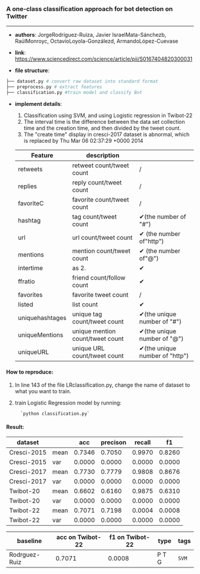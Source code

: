 ### A one-class classification approach for bot detection on Twitter

---

- **authors**: JorgeRodríguez-Ruiza, Javier IsraelMata-Sánchezb, RaúlMonroyc, OctavioLoyola-Gonzálezd, ArmandoLópez-Cuevase

- **link**: https://www.sciencedirect.com/science/article/pii/S0167404820300031

- **file structure**: 

```python
├── dataset.py # convert raw dataset into standard format
├── preprocess.py # extract features 
├── classification.py #train model and classify Bot
```

- **implement details**:

  1. Classification using SVM, and using Logistic regression in Twibot-22
  2. The interval time is the difference between the data set collection time and the creation time, and
  then divided by the tweet count.
  3. The "create time" display in cresci-2017 dataset is abnormal, which is replaced by Thu Mar 06 02:37:29 +0000 2014
  
  | Feature         | description                      |                                |
  | --------------- | -------------------------------- | ------------------------------ |
  | retweets        | retweet count/tweet count        | /                              |
  | replies         | reply count/tweet count          | /                              |
  | favoriteC       | favorite count/tweet count       | /                              |
  | hashtag         | tag count/tweet count            | ✔(the number of "#")           |
  | url             | url count/tweet count            | ✔ (the number of"http")        |
  | mentions        | mention count/tweet count        | ✔  (the number of"@")          |
  | intertime       | as 2.                            | ✔                              |
  | ffratio         | friend count/follow count        | ✔                              |
  | favorites       | favorite tweet count             | /                              |
  | listed          | list count                       | ✔                              |
  | uniquehashtages | unique tag count/tweet count     | ✔(the unique number of "#")    |
  | uniqueMentions  | unique mention count/tweet count | ✔(the unique number of "@")    |
  | uniqueURL       | unique URL count/tweet count     | ✔(the unique number of "http") |
  
  

#### How to reproduce:

1. In line 143 of the file LRclassification.py, change  the name of dataset to what you want to train.

2. train Logistic Regression model by running:

 		 `python classification.py`



#### Result:

| dataset     |      | acc    | precison | recall | f1     |
| ----------- | ---- | ------ | -------- | ------ | ------ |
| Cresci-2015 | mean | 0.7346 | 0.7050   | 0.9970 | 0.8260 |
| Cresci-2015 | var  | 0.0000 | 0.0000   | 0.0000 | 0.0000 |
| Cresci-2017 | mean | 0.7730 | 0.7779   | 0.9808 | 0.8676 |
| Cresci-2017 | var  | 0.0000 | 0.0000   | 0.0000 | 0.0000 |
| Twibot-20   | mean | 0.6602 | 0.6160   | 0.9875 | 0.6310 |
| Twibot-20   | var  | 0.0000 | 0.0000   | 0.0000 | 0.0000 |
| Twibot-22   | mean | 0.7071 | 0.7198   | 0.0004 | 0.0008 |
| Twibot-22   | var  | 0.0000 | 0.0000   | 0.0000 | 0.0000 |







| baseline | acc on Twibot-22 | f1 on Twibot-22 | type | tags|
| -------- | ---------------- | --------------- | ---- | --- |
| Rodrguez-Ruiz|0.7071|0.0008|P T G|`SVM`|

